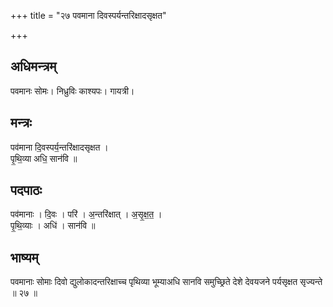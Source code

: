 +++
title = "२७ पवमाना दिवस्पर्यन्तरिक्षादसृक्षत"

+++
## अधिमन्त्रम्
पवमानः सोमः। निध्रुविः काश्यपः। गायत्री।

## मन्त्रः
पव॑माना दि॒वस्पर्य॒न्तरि॑क्षादसृक्षत ।  
पृ॒थि॒व्या अधि॒ सान॑वि ॥

## पदपाठः
पव॑मानाः । दि॒वः । परि॑ । अ॒न्तरि॑क्षात् । अ॒सृ॒क्ष॒त॒ ।  
पृ॒थि॒व्याः । अधि॑ । सान॑वि ॥

## भाष्यम्
पवमानाः सोमाः दिवो द्युलोकादन्तरिक्षाच्च पृथिव्या भूम्याअधि सानवि समुच्छ्रिते देशे देवयजने पर्यसृक्षत सृज्यन्ते ॥ २७ ॥